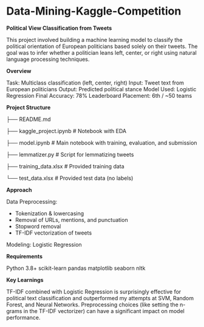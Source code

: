 # Data-Mining-Kaggle-Competition

**Political View Classification from Tweets**

This project involved building a machine learning model to classify the political orientation of European politicians based solely on their tweets. The goal was to infer whether a politician leans left, center, or right using natural language processing techniques.

**Overview**

Task: Multiclass classification (left, center, right)
Input: Tweet text from European politicians
Output: Predicted political stance
Model Used: Logistic Regression
Final Accuracy: 78%
Leaderboard Placement: 6th / ~50 teams

**Project Structure**

├── README.md

├── kaggle_project.ipynb     # Notebook with EDA

├── model.ipynb              # Main notebook with training, evaluation, and submission

├── lemmatizer.py            # Script for lemmatizing tweets

├── training_data.xlsx                             # Provided training data

└── test_data.xlsx                                 # Provided test data (no labels)


**Approach**

Data Preprocessing:
  - Tokenization & lowercasing
  - Removal of URLs, mentions, and punctuation
  - Stopword removal
  - TF-IDF vectorization of tweets

Modeling: Logistic Regression

**Requirements**

Python 3.8+
scikit-learn
pandas
matplotlib
seaborn
nltk

**Key Learnings**

TF-IDF combined with Logistic Regression is surprisingly effective for political text classification and outperformed my attempts at SVM, Random Forest, and Neural Networks.
Preprocessing choices (like setting the n-grams in the TF-IDF vectorizer) can have a significant impact on model performance.
